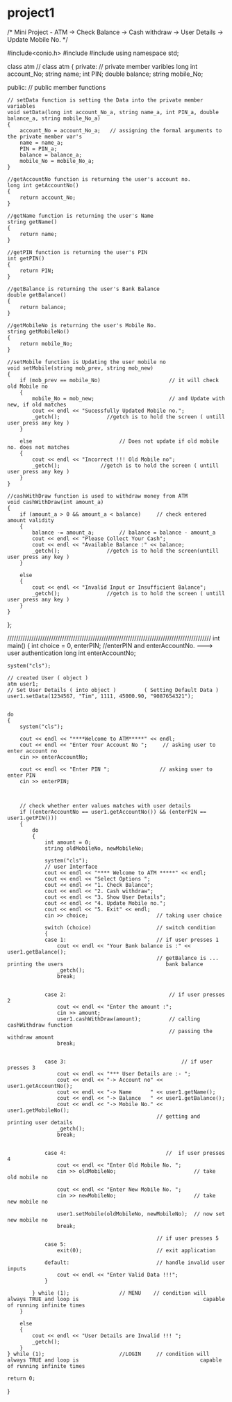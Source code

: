 # project1
/* Mini Project - ATM
	-> Check Balance
	-> Cash withdraw
	-> User Details
	-> Update Mobile No.
*/

#include<conio.h>
#include<iostream>
#include<string>
using namespace std;
	
class atm										// class atm 
{
private:										// private member varibles
	long int account_No;
	string name;
	int PIN;
	double balance;
	string mobile_No;

public:											// public member functions

	// setData function is setting the Data into the private member variables
	void setData(long int account_No_a, string name_a, int PIN_a, double balance_a, string mobile_No_a)
	{
		account_No = account_No_a;	 // assigning the formal arguments to the private member var's
		name = name_a;
		PIN = PIN_a;
		balance = balance_a;
		mobile_No = mobile_No_a;
	}

	//getAccountNo function is returning the user's account no.
	long int getAccountNo()
	{
		return account_No;
	}
	
	//getName function is returning the user's Name
	string getName()
	{
		return name;
	}

	//getPIN function is returning the user's PIN
	int getPIN()
	{
		return PIN;
	}

	//getBalance is returning the user's Bank Balance
	double getBalance()
	{
		return balance;
	}

	//getMobileNo is returning the user's Mobile No.
	string getMobileNo()
	{
		return mobile_No;
	}

	//setMobile function is Updating the user mobile no
	void setMobile(string mob_prev, string mob_new)		
	{
		if (mob_prev == mobile_No)						// it will check old Mobile no
		{
			mobile_No = mob_new;						// and Update with new, if old matches
			cout << endl << "Sucessfully Updated Mobile no.";
			_getch();				//getch is to hold the screen ( untill user press any key )																			
		}

		else							// Does not update if old mobile no. does not matches
		{
			cout << endl << "Incorrect !!! Old Mobile no";
			_getch();			  //getch is to hold the screen ( untill user press any key )
		}
	}

	//cashWithDraw function is used to withdraw money from ATM
	void cashWithDraw(int amount_a)
	{
		if (amount_a > 0 && amount_a < balance)		// check entered amount validity
		{
			balance -= amount_a;		// balance = balance - amount_a
			cout << endl << "Please Collect Your Cash";
			cout << endl << "Available Balance :" << balance;
			_getch();				//getch is to hold the screen(untill user press any key )
		}

		else
		{
			cout << endl << "Invalid Input or Insufficient Balance";
			_getch();				//getch is to hold the screen ( untill user press any key )
		}
	}

};


/////////////////////////////////////////////////////////////////////////////////////////////
int main()
{
	int choice = 0, enterPIN;		//enterPIN and enterAccountNo. ---> user authentication
	long int enterAccountNo;

	system("cls");

	// created User ( object )
	atm user1;
	// Set User Details ( into object )         ( Setting Default Data )
	user1.setData(1234567, "Tim", 1111, 45000.90, "9087654321");


	do
	{
		system("cls");

		cout << endl << "****Welcome to ATM*****" << endl;
		cout << endl << "Enter Your Account No ";	  // asking user to enter account no
		cin >> enterAccountNo;

		cout << endl << "Enter PIN ";				 // asking user to enter PIN
		cin >> enterPIN;



		// check whether enter values matches with user details
		if ((enterAccountNo == user1.getAccountNo()) && (enterPIN == user1.getPIN()))
		{
			do
			{
				int amount = 0;
				string oldMobileNo, newMobileNo;

				system("cls");
				// user Interface
				cout << endl << "**** Welcome to ATM *****" << endl;
				cout << endl << "Select Options ";
				cout << endl << "1. Check Balance";
				cout << endl << "2. Cash withdraw";
				cout << endl << "3. Show User Details";
				cout << endl << "4. Update Mobile no.";
				cout << endl << "5. Exit" << endl;
				cin >> choice;						// taking user choice

				switch (choice)						// switch condition
				{
				case 1:								// if user presses 1 
					cout << endl << "Your Bank balance is :" << user1.getBalance(); 
													// getBalance is ... printing the users									bank balance
					_getch();
					break;


				case 2:									// if user presses 2
					cout << endl << "Enter the amount :";		
					cin >> amount;
					user1.cashWithDraw(amount);			// calling cashWithdraw function 
													    // passing the withdraw amount 
					break;


				case 3:										// if user presses 3
					cout << endl << "*** User Details are :- ";
					cout << endl << "-> Account no" << user1.getAccountNo();
					cout << endl << "-> Name      " << user1.getName();
					cout << endl << "-> Balance   " << user1.getBalance();
					cout << endl << "-> Mobile No." << user1.getMobileNo();
													// getting and printing user details
					_getch();
					break;


				case 4:								   //  if user presses 4
					cout << endl << "Enter Old Mobile No. ";
					cin >> oldMobileNo;							// take old mobile no

					cout << endl << "Enter New Mobile No. ";
					cin >> newMobileNo;							// take new mobile no

					user1.setMobile(oldMobileNo, newMobileNo);	// now set new mobile no
					break;

													// if user presses 5
				case 5:
					exit(0);						// exit application

				default:							// handle invalid user inputs
					cout << endl << "Enter Valid Data !!!";
				} 

			} while (1);				// MENU	   // condition will always TRUE and loop is										capable of running infinite times
		}

		else
		{
			cout << endl << "User Details are Invalid !!! ";
			_getch();
		}
	} while (1);						//LOGIN		// condition will always TRUE and loop is										capable of running infinite times

	return 0;
}
